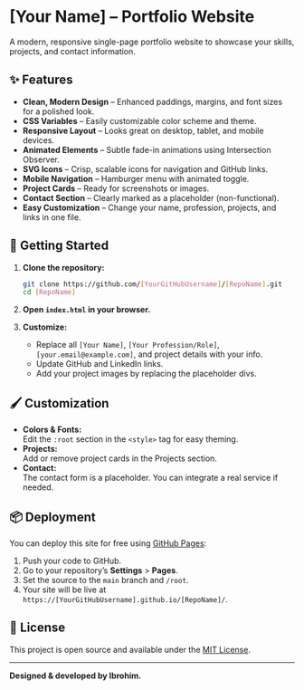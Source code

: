 # [Your Name] – Portfolio Website

A modern, responsive single-page portfolio website to showcase your skills, projects, and contact information.

## ✨ Features

- **Clean, Modern Design** – Enhanced paddings, margins, and font sizes for a polished look.
- **CSS Variables** – Easily customizable color scheme and theme.
- **Responsive Layout** – Looks great on desktop, tablet, and mobile devices.
- **Animated Elements** – Subtle fade-in animations using Intersection Observer.
- **SVG Icons** – Crisp, scalable icons for navigation and GitHub links.
- **Mobile Navigation** – Hamburger menu with animated toggle.
- **Project Cards** – Ready for screenshots or images.
- **Contact Section** – Clearly marked as a placeholder (non-functional).
- **Easy Customization** – Change your name, profession, projects, and links in one file.

## 🚀 Getting Started

1. **Clone the repository:**
   ```sh
   git clone https://github.com/[YourGitHubUsername]/[RepoName].git
   cd [RepoName]
   ```

2. **Open `index.html` in your browser.**

3. **Customize:**
   - Replace all `[Your Name]`, `[Your Profession/Role]`, `[your.email@example.com]`, and project details with your info.
   - Update GitHub and LinkedIn links.
   - Add your project images by replacing the placeholder divs.

## 🖌️ Customization

- **Colors & Fonts:**  
  Edit the `:root` section in the `<style>` tag for easy theming.
- **Projects:**  
  Add or remove project cards in the Projects section.
- **Contact:**  
  The contact form is a placeholder. You can integrate a real service if needed.

## 📦 Deployment

You can deploy this site for free using [GitHub Pages](https://pages.github.com/):

1. Push your code to GitHub.
2. Go to your repository’s **Settings** > **Pages**.
3. Set the source to the `main` branch and `/root`.
4. Your site will be live at `https://[YourGitHubUsername].github.io/[RepoName]/`.

## 📄 License

This project is open source and available under the [MIT License](LICENSE).

---

**Designed & developed by Ibrohim.**
